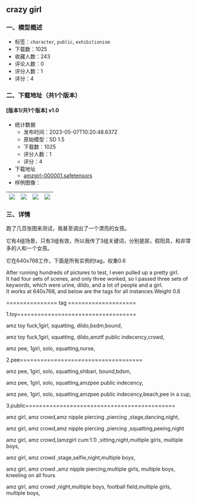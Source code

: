 ## crazy girl
### 一、模型概述

- 标签：`character`, `public`, `exhibitionism`
- 下载数：1025
- 收藏人数：243
- 评论人数：0
- 评分人数：1
- 评分：4

### 二、下载地址（共1个版本）

#### [版本1/共1个版本] v1.0

- 统计数据
  - 发布时间：2023-05-07T10:20:48.637Z
  - 原始模型：SD 1.5
  - 下载数：1025
  - 评分人数：1
  - 评分：4
- 下载地址
  - [amzgirl-000001.safetensors](https://civitai.com/api/download/models/64719)
- 样例图像：

| <img src="https://image.civitai.com/xG1nkqKTMzGDvpLrqFT7WA/3ef314ed-7de9-4e32-88c9-fb95d38cf869/width=450/715627.jpeg" /> | <img src="https://image.civitai.com/xG1nkqKTMzGDvpLrqFT7WA/b1fe8d65-96fd-4ee7-afc4-300d2ec86691/width=450/715638.jpeg" /> | <img src="https://image.civitai.com/xG1nkqKTMzGDvpLrqFT7WA/700fb274-601d-43f4-9353-d1e405eeb251/width=450/715640.jpeg" /> | <img src="https://image.civitai.com/xG1nkqKTMzGDvpLrqFT7WA/9becd47f-a931-47c9-8924-513573a31f65/width=450/715641.jpeg" /> |
| ---- | ---- | ---- | ---- |


### 三、详情
<p>跑了几百张图来测试，我甚至调出了一个漂亮的女孩。</p><p>它有4组场景，只有3组有效，所以我传了3组关键词，分别是尿，假阳具，和非常多的人和一个女孩。</p><p>它在640x768工作，下面是所有实例的tag，权重0.6</p><p></p><p>After running hundreds of pictures to test, I even pulled up a pretty girl.<br />It had four sets of scenes, and only three worked, so I passed three sets of keywords, which were urine, dildo, and a lot of people and a girl.<br />It works at 640x768, and below are the tags for all instances.Weight 0.6</p><p>===============   tag ====================</p><p></p><p>1.toy===================================</p><p>amz toy fuck,1girl, squatting, dildo,bsdm,bound, </p><p>amz toy fuck,1girl, squatting, dildo,amztf public indecency,crowd,</p><p>amz pee, 1girl, solo, squatting,nurse,</p><p>2.pee====================================</p><p>amz pee, 1girl, solo, squatting,shibari, bound,bdsm,</p><p>amz pee, 1girl, solo, squatting,amzpee public indecency,</p><p>amz pee, 1girl, solo, squatting,amzpee public indecency,beach,pee in a cup,</p><p>3.public============================================</p><p>amz girl, amz crowd,amz nipple piercing ,piercing ,stage,dancing,night,</p><p>amz girl, amz crowd,amz nipple piercing ,piercing ,squatting,peeing,night</p><p>amz girl, amz crowd,(amzgirl cum:1.1) ,sitting,night,multiple girls, multiple boys, </p><p>amz girl, amz crowd ,stage,selfie,night,multiple boys, </p><p>amz girl, amz crowd ,amz nipple piercing,multiple girls, multiple boys, kneeling on all fours</p><p>amz girl, amz crowd ,night,multiple boys, football field,multiple girls, multiple boys, </p>